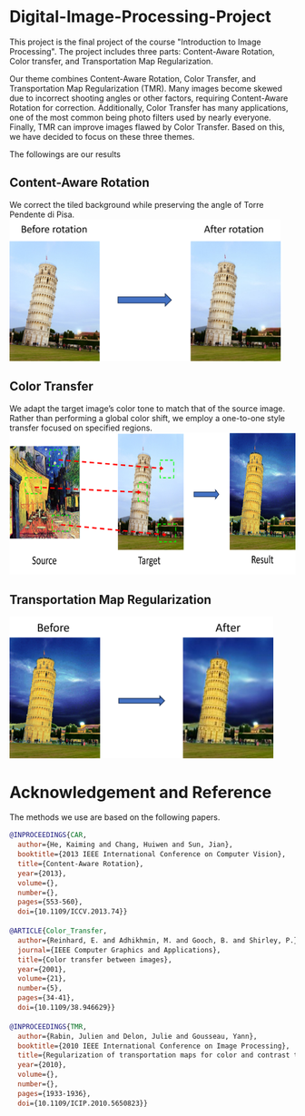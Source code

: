 # Digital-Image-Processing-Project
This project is the final project of the course "Introduction to Image Processing". The project includes three parts: Content-Aware Rotation, Color transfer, and Transportation Map Regularization.

Our theme combines Content-Aware Rotation, Color Transfer, and Transportation Map Regularization (TMR). Many images become skewed due to incorrect shooting angles or other factors, requiring Content-Aware Rotation for correction. Additionally, Color Transfer has many applications, one of the most common being photo filters used by nearly everyone. Finally, TMR can improve images flawed by Color Transfer. Based on this, we have decided to focus on these three themes.

The followings are our results

## Content-Aware Rotation
We correct the tiled background while preserving the angle of Torre Pendente di Pisa.
<img src="https://github.com/PeiChiChen/Digital-Image-Processing-Project/blob/main/image/rotation.png" height="250px">

## Color Transfer
We adapt the target image’s color tone to match that of the source image. Rather than performing a global color shift, we employ a one-to-one style transfer focused on specified regions.
<img src="https://github.com/PeiChiChen/Digital-Image-Processing-Project/blob/main/image/color.png" height="250px">

## Transportation Map Regularization
<img src="https://github.com/PeiChiChen/Digital-Image-Processing-Project/blob/main/image/TMR.png" height="250px">

# Acknowledgement and Reference
The methods we use are based on the following papers.
```BibTeX
@INPROCEEDINGS{CAR,
  author={He, Kaiming and Chang, Huiwen and Sun, Jian},
  booktitle={2013 IEEE International Conference on Computer Vision}, 
  title={Content-Aware Rotation}, 
  year={2013},
  volume={},
  number={},
  pages={553-560},
  doi={10.1109/ICCV.2013.74}}

@ARTICLE{Color_Transfer,
  author={Reinhard, E. and Adhikhmin, M. and Gooch, B. and Shirley, P.},
  journal={IEEE Computer Graphics and Applications}, 
  title={Color transfer between images}, 
  year={2001},
  volume={21},
  number={5},
  pages={34-41},
  doi={10.1109/38.946629}}

@INPROCEEDINGS{TMR,
  author={Rabin, Julien and Delon, Julie and Gousseau, Yann},
  booktitle={2010 IEEE International Conference on Image Processing}, 
  title={Regularization of transportation maps for color and contrast transfer}, 
  year={2010},
  volume={},
  number={},
  pages={1933-1936},
  doi={10.1109/ICIP.2010.5650823}}
```

